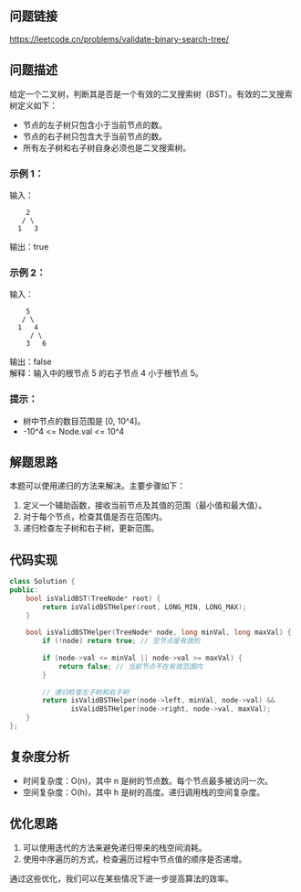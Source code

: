 ## 问题链接
https://leetcode.cn/problems/validate-binary-search-tree/

## 问题描述
给定一个二叉树，判断其是否是一个有效的二叉搜索树（BST）。有效的二叉搜索树定义如下：

- 节点的左子树只包含小于当前节点的数。
- 节点的右子树只包含大于当前节点的数。
- 所有左子树和右子树自身必须也是二叉搜索树。

### 示例 1：

输入：
```
    2
   / \
  1   3
```
输出：true

### 示例 2：

输入：
```
    5
   / \
  1   4
     / \
    3   6
```
输出：false  
解释：输入中的根节点 5 的右子节点 4 小于根节点 5。

### 提示：

- 树中节点的数目范围是 [0, 10^4]。
- -10^4 <= Node.val <= 10^4

## 解题思路
本题可以使用递归的方法来解决。主要步骤如下：

1. 定义一个辅助函数，接收当前节点及其值的范围（最小值和最大值）。
2. 对于每个节点，检查其值是否在范围内。
3. 递归检查左子树和右子树，更新范围。

## 代码实现
```cpp
class Solution {
public:
    bool isValidBST(TreeNode* root) {
        return isValidBSTHelper(root, LONG_MIN, LONG_MAX);
    }
    
    bool isValidBSTHelper(TreeNode* node, long minVal, long maxVal) {
        if (!node) return true; // 空节点是有效的
        
        if (node->val <= minVal || node->val >= maxVal) {
            return false; // 当前节点不在有效范围内
        }
        
        // 递归检查左子树和右子树
        return isValidBSTHelper(node->left, minVal, node->val) &&
               isValidBSTHelper(node->right, node->val, maxVal);
    }
};
```

## 复杂度分析
- 时间复杂度：O(n)，其中 n 是树的节点数。每个节点最多被访问一次。
- 空间复杂度：O(h)，其中 h 是树的高度。递归调用栈的空间复杂度。

## 优化思路
1. 可以使用迭代的方法来避免递归带来的栈空间消耗。
2. 使用中序遍历的方式，检查遍历过程中节点值的顺序是否递增。

通过这些优化，我们可以在某些情况下进一步提高算法的效率。
